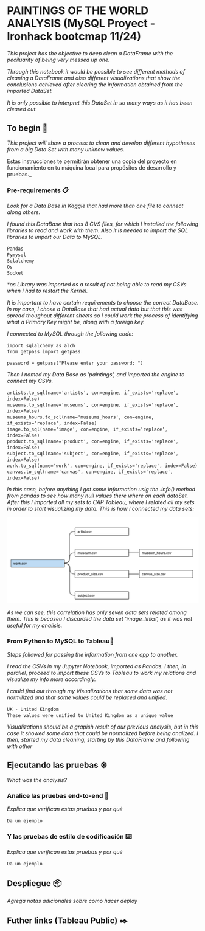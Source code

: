 # PAINTINGS OF THE WORLD ANALYSIS (MySQL Proyect - Ironhack bootcmap 11/24)

_This project has the objective to deep clean a DataFrame with the peciluarity of being very messed up one._

_Through this notebook it would be possible to see different methods of cleaning a DataFrame and also different visualizations that show the conclusions achieved after clearing the information obtained from the imported DataSet._

_It is only possible to interpret  this DataSet in so many ways as it has been cleared out._

## To begin 🚀

_This project will show a process to clean and develop different hypotheses from a big Data Set with many unknow values._


Estas instrucciones te permitirán obtener una copia del proyecto en funcionamiento en tu máquina local para propósitos de desarrollo y pruebas._

### Pre-requirements 📋

_Look for a Data Base in Kaggle that had more than one file to connect along others._

_I found this DataBase that has 8 CVS files, for which I installed the following libraries to read and work with them. Also it is needed to import the SQL libraries to import our Data to MySQL._

```
Pandas
Pymysql
Sqlalchemy
Os
Socket
```
_*os Library was imported as a result of not being able to read my CSVs when I had to restart the Kernel._

_It is important to have certain requirements to choose the correct DataBase. In my case, I chose a DataBase that had actual data but that this was spread thoughout different sheets so I could work the process of identifying what a Primary Key might be, along with a foreign key._

_I connected to MySQL through the following code:_
```
import sqlalchemy as alch
from getpass import getpass
```
```
password = getpass("Please enter your password: ")
```
_Then I named my Data Base as 'paintings', and imported the engine to connect my CSVs._

```
artists.to_sql(name='artists', con=engine, if_exists='replace', index=False)
museums.to_sql(name='museums', con=engine, if_exists='replace', index=False)
museums_hours.to_sql(name='museums_hours', con=engine, if_exists='replace', index=False)
image.to_sql(name='image', con=engine, if_exists='replace', index=False)
product.to_sql(name='product', con=engine, if_exists='replace', index=False)
subject.to_sql(name='subject', con=engine, if_exists='replace', index=False)
work.to_sql(name='work', con=engine, if_exists='replace', index=False)
canvas.to_sql(name='canvas', con=engine, if_exists='replace', index=False)
```
_In this case, before anything I got some information usig the .info() method from pandas to see how many null values there where on each dataSet. After this I imported all my sets to CAP Tableau, where I related all my sets in order to start visualizing my data. This is how I connected my data sets:_

![alt text](<Captura de pantalla 2024-11-15 a las 15.39.31.png>)

_As we can see, this correlation has only seven data sets related among them. This is becaseu I discarded the data set 'image_links', as it was not useful for my analisis._
### From Python to MySQL to Tableau🔧

_Steps followed for passing the information from one app to another._

_I read the CSVs in my Jupyter Notebook, imported as Pandas. I then, in parallel, proceed to import these CSVs to Tableau to work my relations and visualize my info more accordingly._

_I could find out through my Visualizations that some data was not normilized and that some values could be replaced and unified._

```
UK - United Kingdom
These values were unified to United Kingdom as a unique value
```

_Visualizations should be a grapish result of our previous analysis, but in this case it showed some data that could be normalized before being analized. I then, started my data cleaning, starting by this DataFrame and following with other_

## Ejecutando las pruebas ⚙️

_What was the analysis?_

### Analice las pruebas end-to-end 🔩

_Explica que verifican estas pruebas y por qué_

```
Da un ejemplo
```

### Y las pruebas de estilo de codificación ⌨️

_Explica que verifican estas pruebas y por qué_

```
Da un ejemplo
```

## Despliegue 📦

_Agrega notas adicionales sobre como hacer deploy_

## Futher links (Tableau Public) ✒️



